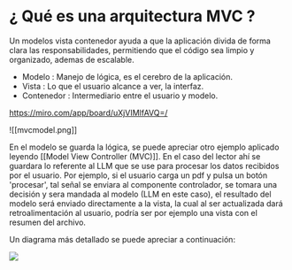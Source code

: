 # ¿ Qué es una arquitectura MVC ?

Un modelos vista contenedor ayuda a que la aplicación divida de forma clara las responsabilidades, permitiendo que el código sea limpio y organizado, ademas de escalable.

+ Modelo : Manejo de lógica, es el cerebro de la aplicación.
+ Vista : Lo que el usuario alcance a ver, la interfaz.
+ Contenedor : Intermediario entre el usuario y modelo. 


https://miro.com/app/board/uXjVIMlfAVQ=/


![[mvcmodel.png]]

En el modelo se guarda la lógica, se puede apreciar otro ejemplo aplicado leyendo [[Model View Controller (MVC)]]. En el caso del lector ahí se guardara lo referente al LLM que se use para procesar los datos recibidos por el usuario. 
Por ejemplo, si el usuario carga un pdf y pulsa un botón 'procesar', tal señal se enviara al componente controlador, se tomara una decisión y sera mandada al modelo (LLM en este caso), el resultado del modelo será enviado directamente a la vista, la cual al ser actualizada dará retroalimentación al usuario, podría ser por ejemplo una vista con el resumen del archivo.

Un diagrama más detallado se puede apreciar a continuación: 

![](https://documents.lucid.app/documents/a272a61b-39b4-47d6-936e-ae3572be56ed/pages/0_0?a=433&x=-2104&y=99&w=3753&h=634&store=1&accept=image%2F*&auth=LCA%207a9144e614cedc6f8fd44aeceda3c8f32ec18831cf942346ecb71607c76f793c-ts%3D1742575088)

